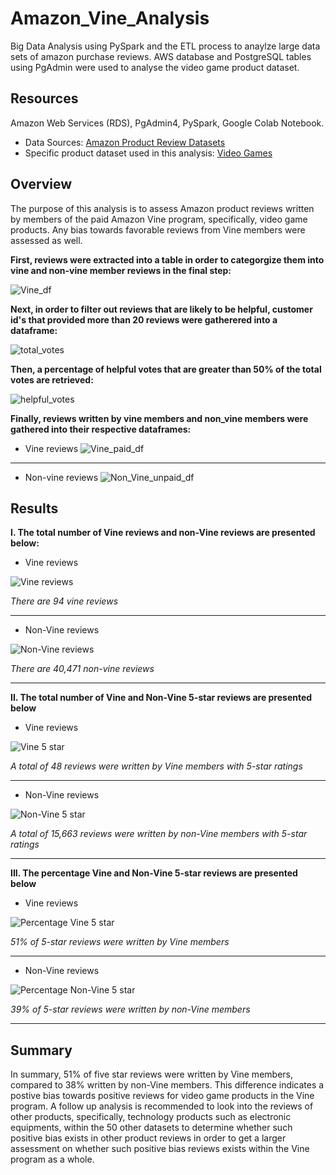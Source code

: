 # Amazon_Vine_Analysis
Big Data Analysis using PySpark and the ETL process to anaylze large data sets of amazon purchase reviews. AWS database and PostgreSQL tables using PgAdmin were used to analyse the video game product dataset. 

## Resources 
Amazon Web Services (RDS), PgAdmin4, PySpark, Google Colab Notebook.
* Data Sources: [Amazon Product Review Datasets](https://s3.amazonaws.com/amazon-reviews-pds/tsv/index.txt)
* Specific product dataset used in this analysis: [Video Games](https://s3.amazonaws.com/amazon-reviews-pds/tsv/amazon_reviews_us_Video_Games_v1_00.tsv.gz)

## Overview
The purpose of this analysis is to assess Amazon product reviews written by members of the paid Amazon Vine program, specifically, video game products. Any bias towards favorable reviews from Vine members were assessed as well.

**First, reviews were extracted into a table in order to categorgize them into vine and non-vine member reviews in the final step:**

![Vine_df](https://github.com/jwhberrios/Amazon_Vine_Analysis/blob/main/Images/Vine_df.png)

**Next, in order to filter out reviews that are likely to be helpful, customer id's that provided more than 20 reviews were gatherered into a dataframe:**

![total_votes](https://github.com/jwhberrios/Amazon_Vine_Analysis/blob/main/Images/total_votes_helpful_df.png)

**Then, a percentage of helpful votes that are greater than 50% of the total votes are retrieved:**

![helpful_votes](https://github.com/jwhberrios/Amazon_Vine_Analysis/blob/main/Images/helpful_votes.png)

**Finally, reviews written by vine members and non_vine members were gathered into their respective dataframes:**

* Vine reviews
![Vine_paid_df](https://github.com/jwhberrios/Amazon_Vine_Analysis/blob/main/Images/Vine_paid_df.png)

-----------

* Non-vine reviews
![Non_Vine_unpaid_df](https://github.com/jwhberrios/Amazon_Vine_Analysis/blob/main/Images/Non_vine_reviews_df.png)

## Results


**I. The total number of Vine reviews and non-Vine reviews are presented below:**
* Vine reviews

![Vine reviews](https://github.com/jwhberrios/Amazon_Vine_Analysis/blob/main/Images/Vine_reviews.png)

*There are 94 vine reviews*

--------------

* Non-Vine reviews

![Non-Vine reviews](https://github.com/jwhberrios/Amazon_Vine_Analysis/blob/main/Images/Non_vine_reviews.png)

*There are 40,471 non-vine reviews*

--------------
**II. The total number of Vine and Non-Vine 5-star reviews are presented below**
* Vine reviews

![Vine 5 star](https://github.com/jwhberrios/Amazon_Vine_Analysis/blob/main/Images/5_star_reviews_vine.png)

*A total of 48 reviews were written by Vine members with 5-star ratings*

--------------

* Non-Vine reviews

![Non-Vine 5 star](https://github.com/jwhberrios/Amazon_Vine_Analysis/blob/main/Images/5_star_reviews_non_vine.png)

*A total of 15,663 reviews were written by non-Vine members with 5-star ratings*

--------------
**III. The percentage Vine and Non-Vine 5-star reviews are presented below**
* Vine reviews

![Percentage Vine 5 star](https://github.com/jwhberrios/Amazon_Vine_Analysis/blob/5ded5354019f11afc0c31532c7255eb6ea33f440/Images/Perc_Vine_5star_reviews.png)

*51% of 5-star reviews were written by Vine members*

---------------

* Non-Vine reviews

![Percentage Non-Vine 5 star](https://github.com/jwhberrios/Amazon_Vine_Analysis/blob/main/Images/Perc_Non_Vine_5star_reviews.png)

*39% of 5-star reviews were written by non-Vine members*

-----------------

## Summary
In summary, 51% of five star reviews were written by Vine members, compared to 38% written by non-Vine members. This difference indicates a postive bias towards positive reviews for video game products in the Vine program. A follow up analysis is recommended to look into the reviews of other products, specifically, technology products such as electronic equipments, within the 50 other datasets to determine whether such positive bias exists in other product reviews in order to get a larger assessment on whether such positive bias reviews exists within the Vine program as a whole.
